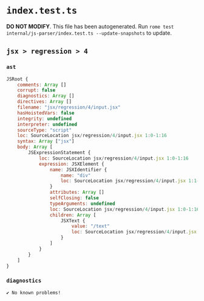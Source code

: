 # `index.test.ts`

**DO NOT MODIFY**. This file has been autogenerated. Run `rome test internal/js-parser/index.test.ts --update-snapshots` to update.

## `jsx > regression > 4`

### `ast`

```javascript
JSRoot {
	comments: Array []
	corrupt: false
	diagnostics: Array []
	directives: Array []
	filename: "jsx/regression/4/input.jsx"
	hasHoistedVars: false
	integrity: undefined
	interpreter: undefined
	sourceType: "script"
	loc: SourceLocation jsx/regression/4/input.jsx 1:0-1:16
	syntax: Array ["jsx"]
	body: Array [
		JSExpressionStatement {
			loc: SourceLocation jsx/regression/4/input.jsx 1:0-1:16
			expression: JSXElement {
				name: JSXIdentifier {
					name: "div"
					loc: SourceLocation jsx/regression/4/input.jsx 1:1-1:4
				}
				attributes: Array []
				selfClosing: false
				typeArguments: undefined
				loc: SourceLocation jsx/regression/4/input.jsx 1:0-1:16
				children: Array [
					JSXText {
						value: "/text"
						loc: SourceLocation jsx/regression/4/input.jsx 1:5-1:10
					}
				]
			}
		}
	]
}
```

### `diagnostics`

```
✔ No known problems!

```
